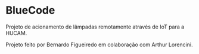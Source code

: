 # BlueCode

Projeto de acionamento de lâmpadas remotamente através de IoT para a HUCAM.

Projeto feito por Bernardo Figueiredo em colaboração com Arthur Lorencini.
